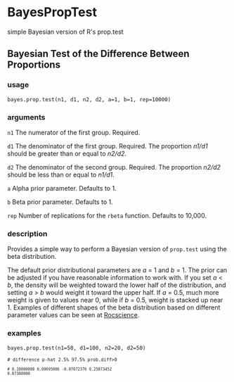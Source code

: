 BayesPropTest
=============

simple Bayesian version of R's prop.test

## Bayesian Test of the Difference Between Proportions  

### usage  
<code>bayes.prop.test(n1, d1, n2, d2, a=1, b=1, rep=10000)</code>


### arguments
<code>n1</code>   The numerator of the first group. Required.  

<code>d1</code>   The denominator of the first group. Required. The
proportion *n1/d1* should be greater than or equal to *n2/d2*.  

<code>d2</code>   The denominator of the second group. Required. The
proportion *n2/d2* should be less than or equal to *n1/d1*.  

<code>a</code>   Alpha prior parameter. Defaults to 1.  

<code>b</code>   Beta prior parameter. Defaults to 1.  

<code>rep</code>   Number of replications for the <code>rbeta</code> function. Defaults to 10,000.   


### description

Provides a simple way to perform a Bayesian version of <code>prop.test</code> using the beta distribution.

The default prior distributional parameters are *a* = 1 and *b* = 1.
The prior can be adjusted if you have reasonable information to work with.
If you set *a* < *b*, the density will be weighted toward the lower
half of the distribution, and setting *a* > *b* would weight it
toward the upper half. If *a* = 0.5, much more weight is given to values
near 0, while if *b* = 0.5, weight is stacked up near 1. Examples of
different shapes of the beta distribution based on different parameter values
can be seen at <a href="http://bit.ly/1hOWChG" target = "_blank">Rocscience</a>.  

### examples  
<code>bayes.prop.test(n1=50, d1=100, n2=20, d2=50)  
<code># difference       p-hat        2.5%       97.5%  prob.diff>0  
<code># 0.10000000  0.09695006 -0.07072376  0.25873452  0.87380000</code>  

